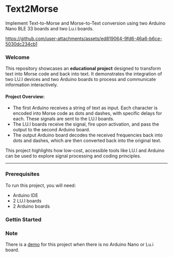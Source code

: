 # Text2Morse

Implement Text-to-Morse and Morse-to-Text conversion using two Arduino Nano BLE 33 boards and two Lu.i boards.

https://github.com/user-attachments/assets/ed819064-9fd6-46a6-b6ce-5030dc234cb1

### Welcome

This repository showcases an **educational project** designed to transform text into Morse code and back into text. It demonstrates the integration of two LU.I devices and two Arduino boards to process and communicate information interactively.

#### Project Overview:
- The first Arduino receives a string of text as input. Each character is encoded into Morse code as dots and dashes, with specific delays for each. These signals are sent to the LU.I boards.
- The LU.I boards receive the signal, fire upon activation, and pass the output to the second Arduino board.
- The output Arduino board decodes the received frequencies back into dots and dashes, which are then converted back into the original text.

This project highlights how low-cost, accessible tools like LU.I and Arduino can be used to explore signal processing and coding principles.

---

### Prerequisites  

To run this project, you will need:  
- Arduino IDE  
- 2 LU.I boards  
- 2 Arduino boards  

### Gettin Started

### Note

There is a [demo](https://chubetho.github.io/Text2MorseWeb/) for this project when there is no Arduino Nano or Lu.i board.
